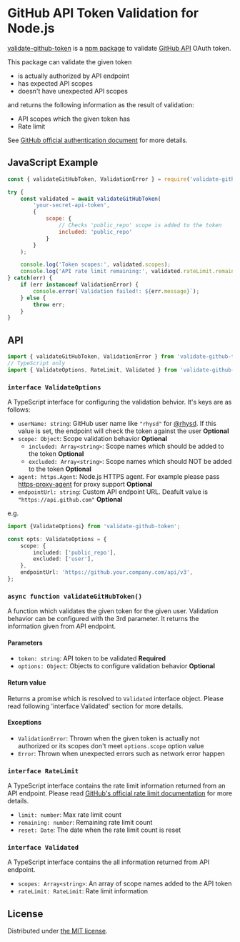 GitHub API Token Validation for Node.js
=======================================

[validate-github-token][repo] is a [npm package][npm] to validate [GitHub API][dev-gh] OAuth token.

This package can validate the given token

- is actually authorized by API endpoint
- has expected API scopes
- doesn't have unexpected API scopes

and returns the following information as the result of validation:

- API scopes which the given token has
- Rate limit

See [GitHub official authentication document][gh-auth] for more details.



## JavaScript Example

```javascript
const { validateGitHubToken, ValidationError } = require('validate-github-token');

try {
    const validated = await validateGitHubToken(
        'your-secret-api-token',
        {
            scope: {
                // Checks 'public_repo' scope is added to the token
                included: 'public_repo'
            }
        }
    );

    console.log('Token scopes:', validated.scopes);
    console.log('API rate limit remaining:', validated.rateLimit.remaining);
} catch(err) {
    if (err instanceof ValidationError) {
        console.error(`Validation failed!: ${err.message}`);
    } else {
        throw err;
    }
}
```



## API

```typescript
import { validateGitHubToken, ValidationError } from 'validate-github-token';
// TypeScript only
import { ValidateOptions, RateLimit, Validated } from 'validate-github-token';
```


### `interface ValidateOptions`

A TypeScript interface for configuring the validation behvior. It's keys are as follows:

- `userName: string`: GitHub user name like `"rhysd"` for [@rhysd][me]. If this value is set, the endpoint will
  check the token against the user **Optional**
- `scope: Object`: Scope validation behavior **Optional**
  - `included: Array<string>`: Scope names which should be added to the token **Optional**
  - `excluded: Array<string>`: Scope names which should NOT be added to the token **Optional**
- `agent: https.Agent`: Node.js HTTPS agent. For example please pass [https-proxy-agent][proxy] for proxy support **Optional**
- `endpointUrl: string`: Custom API endpoint URL. Deafult value is `"https://api.github.com"` **Optional**

e.g.

```ts
import {ValidateOptions} from 'validate-github-token';

const opts: ValidateOptions = {
    scope: {
        included: ['public_repo'],
        excluded: ['user'],
    },
    endpointUrl: 'https://github.your.company.com/api/v3',
};
```


### `async function validateGitHubToken()`

A function which validates the given token for the given user. Validation behavior can be configured
with the 3rd parameter. It returns the information given from API endpoint.

#### Parameters

- `token: string`: API token to be validated **Required**
- `options: Object`: Objects to configure validation behavior **Optional**

#### Return value

Returns a promise which is resolved to `Validated` interface object. Please read following 'interface Validated'
section for more details.

#### Exceptions

- `ValidationError`: Thrown when the given token is actually not authorized or its scopes don't meet `options.scope` option value
- `Error`: Thrown when unexpected errors such as network error happen


### `interface RateLimit`

A TypeScript interface contains the rate limit information returned from an API endpoint.
Please read [GitHub's official rate limit documentation][rate-limit] for more details.

- `limit: number`: Max rate limit count
- `remaining: number`: Remaining rate limit count
- `reset: Date`: The date when the rate limit count is reset


### `interface Validated`

A TypeScript interface contains the all information returned from API endpoint.

- `scopes: Array<string>`: An array of scope names added to the API token
- `rateLimit: RateLimit`: Rate limit information



## License

Distributed under [the MIT license](./LICENSE.txt).

[repo]: https://github.com/rhysd/validate-github-token
[npm]: https://www.npmjs.com/package/validate-github-token
[dev-gh]: https://developer.github.com/
[proxy]: https://www.npmjs.com/package/https-proxy-agent
[rate-limit]: https://developer.github.com/v3/rate_limit/
[me]: https://github.com/rhysd
[gh-auth]: https://developer.github.com/v3/#authentication
